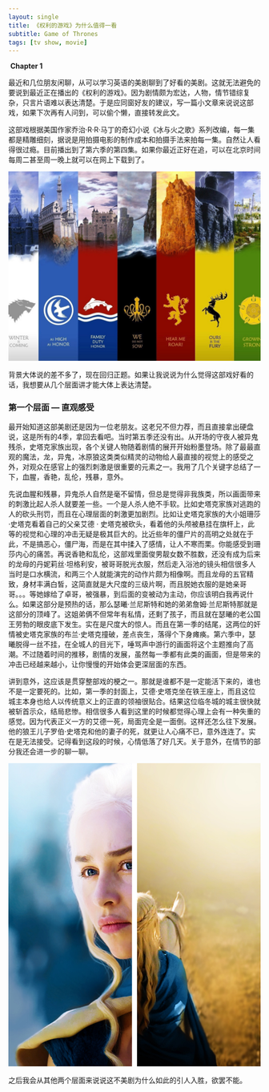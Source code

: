 ```yaml
---
layout: single
title: 《权利的游戏》为什么值得一看
subtitle: Game of Thrones
tags: [tv show, movie]
---
```




​											**Chapter 1**









​	最近和几位朋友闲聊，从可以学习英语的美剧聊到了好看的美剧。这就无法避免的要说到最近正在播出的《权利的游戏》。因为剧情颇为宏达，人物，情节错综复杂，只言片语难以表达清楚。于是应同窗好友的建议，写一篇小文章来说说这部戏，如果下次再有人问到，可以偷个懒，直接转发此文。

​	这部戏根据美国作家乔治·R·R·马丁的奇幻小说《冰与火之歌》系列改编，每一集都是精雕细刻，据说是用拍摄电影的制作成本和拍摄手法来拍每一集。自然让人看得很过瘾。目前播出到了第六季的第四集。如果你最近正好在追，可以在北京时间每周二甚至周一晚上就可以在网上下载到了。



![Game of Thrones](/img/GOT/got10.jpg)



​	背景大体说的差不多了，现在回归正题。如果让我说说为什么觉得这部戏好看的话，我想要从几个层面讲才能大体上表达清楚。



### 第一个层面 — 直观感受

​	最开始知道这部美剧还是因为一位老朋友。这老兄不但力荐，而且直接拿出硬盘说，这是所有的4季，拿回去看吧。当时第五季还没有出。从开场的守夜人被异鬼残杀，史塔克家族出现，各个关键人物随着剧情的展开开始粉墨登场。除了最最直观的魔法，龙，异鬼，冰原狼这类类似精灵的动物给人最直接的视觉上的感受之外，对观众在感官上的强烈刺激是很重要的元素之一。我用了几个关键字总结了一下，血腥，香艳，乱伦，残暴，意外。

​	先说血腥和残暴，异鬼杀人自然是毫不留情，但总是觉得非我族类，所以画面带来的刺激比起人杀人就要差一些。一个是人杀人绝不手软。比如史塔克家族对逃跑的人的砍头刑罚，而且在心理层面的刺激更加剧烈。比如让史塔克家族的大小姐珊莎·史塔克看着自己的父亲艾德 · 史塔克被砍头，看着他的头颅被悬挂在旗杆上，此等的视觉和心理的冲击无疑是极其巨大的。比近些年的僵尸片的高明之处就在于此，不是搞恶心，僵尸海，而是在其中揉入了感情，让人不寒而栗。你能感受到珊莎内心的痛苦。再说香艳和乱伦，这部戏里面俊男靓女数不胜数，还没有成为后来的龙母的丹妮莉丝·坦格利安，被哥哥脱光衣服，然后走入浴池的镜头相信很多人当时是口水横流，和两三个人就能演完的动作片颇为相像啊。而且龙母的五官精致，身材丰满白皙，这简直就是大尺度的三级片啊，而且脱她衣服的是她亲哥哥。。。等她嫁给了卓哥，被强暴，到后面的变被动为主动，你应该明白我再说什么。如果这部分是预热的话，那么瑟曦·兰尼斯特和她的弟弟詹姆·兰尼斯特那就是这部分的顶峰了。这姐弟俩不但常年有私情，还剩了孩子，而且就在瑟曦的老公国王劳勃的眼皮底下发生。实在是尺度大的惊人。而且在第一季的结尾，这两位的奸情被史塔克家族的布兰·史塔克撞破，差点丧生，落得个下身瘫痪。第六季中，瑟曦脱得一丝不挂，在全城人的目光下，唾骂声中游行的画面将这个主题推向了高潮。不过随着时间的推移，剧情的发展，虽然每一季都有此类的画面，但是带来的冲击已经越来越小，让你慢慢的开始体会更深层面的东西。

​	讲到意外，这应该是贯穿整部戏的梗之一。那就是谁都不是一定能活下来的，谁也不是一定要死的。比如，第一季的封面上，艾德·史塔克坐在铁王座上，而且这位城主本身也给人以传统意义上的正直的领袖很贴合。结果这位临冬城的城主很快就被斩首示众，结局悲惨。相信很多人看到这里的时候都觉得心理上会有一种失重的感觉。因为代表正义一方的艾德一死，局面完全是一面倒。这样还怎么往下发展。他的狼王儿子罗伯·史塔克和他的妻子的死，就更让人心痛不已，意外连连了。实在是无法接受。记得看到这段的时候，心情低落了好几天。关于意外，在情节的部分我还会进一步的聊一聊。

 ![got5](/img/GOT/got5.jpeg)



之后我会从其他两个层面来说说这不美剧为什么如此的引人入胜，欲罢不能。
